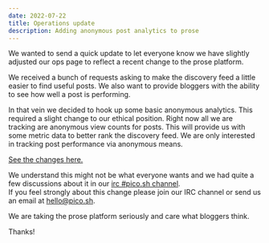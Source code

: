 ```yaml
---
date: 2022-07-22
title: Operations update
description: Adding anonymous post analytics to prose
---
```


We wanted to send a quick update to let everyone know we have slightly adjusted
our ops page to reflect a recent change to the prose platform.

We received a bunch of requests asking to make the discovery feed a little
easier to find useful posts. We also want to provide bloggers with the ability
to see how well a post is performing.

In that vein we decided to hook up some basic anonymous analytics. This required
a slight change to our ethical position. Right now all we are tracking are
anonymous view counts for posts. This will provide us with some metric data to
better rank the discovery feed. We are only interested in tracking post
performance via anonymous means.

[See the changes here.](https://git.sr.ht/~erock/prose.sh/commit/168d967f9811aba2302797e278b5617b9e45ad36)

We understand this might not be what everyone wants and we had quite a few
discussions about it in our
[irc #pico.sh channel](irc://irc.libera.chat/#pico.sh).  
If you feel strongly about this change please join our IRC channel or send us an
email at [hello@pico.sh](mailto:hello@pico.sh).

We are taking the prose platform seriously and care what bloggers think.

Thanks!
